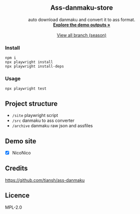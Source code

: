 
<div id="top"></div>
<!--
Template from https://github.com/othneildrew/Best-README-Template
-->

<!-- PROJECT LOGO -->
<br />
<div align="center">

<h2 align="center">Ass-danmaku-store</h2>

  <p align="center">
    auto download danmaku and convert it to ass format.
    <br />
    <a href="https://OtaDou.github.io/ass-danmaku-store/"><strong>Explore the demo outputs »</strong></a>
    <br />
    <br />
    <a href="https://github.com/OtaDou/ass-danmaku-store/branches">View all branch (season)</a>
  </p>
</div>


### Install
```
npm i
npx playwright install
npx playwright install-deps
```
### Usage
```
npx playwright test
```

## Project structure
- `/site` playwright script
- `/src` danmaku to ass converter 
- `/archive` danmaku raw json and assfiles 

## Demo site
- [X] NicoNico

## Credits
<https://github.com/tiansh/ass-danmaku>

## Licence
MPL-2.0

